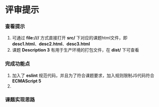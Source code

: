 # 评审提示

### 查看提示
1. 可通过 **file:///** 方式直接打开 **src/** 下对应的课题html文件，即<br/> **desc1.html**、**desc2.html**、**desc3.html**
2. 课题 **Description 3** 有用于生产环境的打包文件，在 **dist/** 下可查看

### 完成功能点
1. 加入了 **eslint** 规范代码，并且为了符合课题要求，加入规则限制JS代码符合 **ECMAScript 5**
2. 

### 课题实现思路